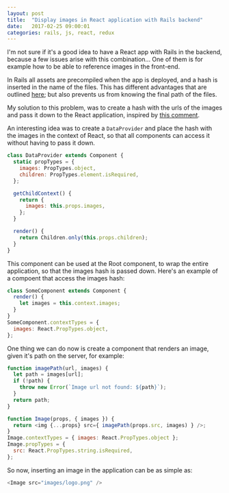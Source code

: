 ```yaml
---
layout: post
title:  "Display images in React application with Rails backend"
date:   2017-02-25 09:00:01
categories: rails, js, react, redux
---
```


I'm not sure if it's a good idea to have a React app with Rails in the backend, because a few issues arise with this combination... One of them is for example how to be able to reference images in the front-end.

In Rails all assets are precompiled when the app is deployed, and a hash is inserted in the name of the files. This has different advantages that are outlined [here](http://guides.rubyonrails.org/asset_pipeline.html#what-is-fingerprinting-and-why-should-i-care-questionmark); but also prevents us from knowing the final path of the files.

My solution to this problem, was to create a hash with the urls of the images and pass it down to the React application, inspired by [this comment](https://github.com/reactjs/react-rails/issues/211#issuecomment-172884120).

An interesting idea was to create a `DataProvider` and place the hash with the images in the context of React, so that all components can access it without having to pass it down.

```js
class DataProvider extends Component {
  static propTypes = {
    images: PropTypes.object,
    children: PropTypes.element.isRequired,
  };

  getChildContext() {
    return {
      images: this.props.images,
    };
  }

  render() {
    return Children.only(this.props.children);
  }
}
```

This component can be used at the Root component, to wrap the entire application, so that the images hash is passed down. Here's an example of a compoent that access the images hash:

```js
class SomeComponent extends Component {
  render() {
    let images = this.context.images;
  }
}
SomeComponent.contextTypes = {
  images: React.PropTypes.object,
};
```

One thing we can do now is create a component that renders an image, given it's path on the server, for example:

```js
function imagePath(url, images) {
  let path = images[url];
  if (!path) {
    throw new Error(`Image url not found: ${path}`);
  }
  return path;
}

function Image(props, { images }) {
  return <img {...props} src={ imagePath(props.src, images) } />;
}
Image.contextTypes = { images: React.PropTypes.object };
Image.propTypes = {
  src: React.PropTypes.string.isRequired,
};
```

So now, inserting an image in the application can be as simple as:

```js
<Image src="images/logo.png" />
```
